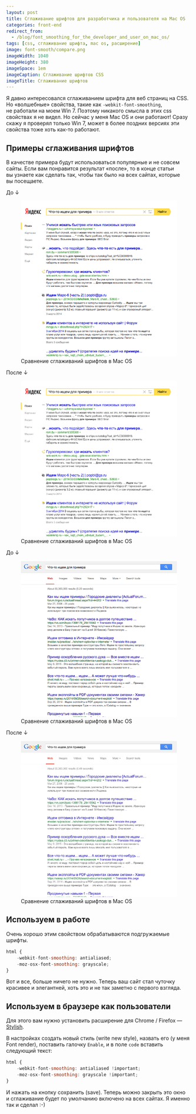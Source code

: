 ```yaml
---
layout: post
title: Сглаживание шрифтов для разработчика и пользователя на Mac OS
categories: front-end
redirect_from:
  - /blog/font_smoothing_for_the_developer_and_user_on_mac_os/
tags: [css, сглаживание шрифта, mac os, расширение]
image: font-smooth/compare.png
imageWidth: 1040
imageHeight: 380
imageSpace: 1em
imageCaption: Сглаживание шрифтов CSS
imageTitle: Сглаживание шрифтов
---
```


Я давно интересовался сглаживанием шрифта для веб страниц на CSS. Но «волшебные» свойства, такие как `-webkit-font-smoothing`, не работали на моем Win 7. Поэтому никакого смысла в этих css свойствах я не видел. Но сейчас у меня Mac OS и они работают! Сразу скажу я проверял только Win 7, может в более поздних версиях эти свойства тоже хоть как-то работают.

## Примеры сглаживания шрифтов

В качестве примера будут использоваться популярные и не совсем сайты. Если вам понравится результат «после», то в конце статьи вы узнаете как сделать так, чтобы так было на всех сайтах, которые вы посещаете.

До ↓
<figure itemscope itemtype="http://schema.org/ImageObject">
	<img class="bordered" itemprop="contentUrl" alt="Сравнение сглаживаний шрифтов в Mac OS" src="/img/font-smooth/yandex.png">
	<figcaption itemprop="description">Сравнение сглаживаний шрифтов в Mac OS</figcaption>
</figure>
<!-- <img class="bordered" src="/img/font-smooth/yandex.png" atl="yandex.ru со сглаживанием по умолчанию на Mac OS"> -->
После ↓
<figure itemscope itemtype="http://schema.org/ImageObject">
	<img class="bordered" itemprop="contentUrl" alt="Сравнение сглаживаний шрифтов в Mac OS" src="/img/font-smooth/yandex_with.png">
	<figcaption itemprop="description">Сравнение сглаживаний шрифтов в Mac OS</figcaption>
</figure>
<!-- <img class="bordered" src="/img/font-smooth/yandex_with.png" atl="yandex.ru со сглаживанием antialiased на Mac OS"> -->

До ↓
<figure itemscope itemtype="http://schema.org/ImageObject">
	<img class="bordered" itemprop="contentUrl" alt="Сравнение сглаживаний шрифтов в Mac OS" src="/img/font-smooth/google_search.png">
	<figcaption itemprop="description">Сравнение сглаживаний шрифтов в Mac OS</figcaption>
</figure>

После ↓
<figure itemscope itemtype="http://schema.org/ImageObject">
	<img class="bordered" itemprop="contentUrl" alt="Сравнение сглаживаний шрифтов в Mac OS" src="/img/font-smooth/google_search_with.png">
	<figcaption itemprop="description">Сравнение сглаживаний шрифтов в Mac OS</figcaption>
</figure>


<!--
    <a target="_blank" href="/img/font-smooth/google_search.png"><img class="inline bordered rounded" width="49%" src="/img/font-smooth/google_search.png" atl="google.ru со сглаживанием по умолчанию на Mac OS"></a>
    <a target="_blank" href="/img/font-smooth/google_search_with.png"><img class="inline bordered rounded" width="49%" src="/img/font-smooth/google_search_with.png" atl="google.ru со сглаживанием antialiased на Mac OS"></a>
 -->

## Используем в работе
Очень хорошо этим свойством обрабатываются подгружаемые шрифты.

~~~js
html {
    -webkit-font-smoothing: antialiased;
    -moz-osx-font-smoothing: grayscale;
}
~~~

Вот и все, больше ничего не нужно. Теперь ваш сайт стал чуточку красивее и элегантней, хоть это и не так заметно с первого взгляда.

## Используем в браузере как пользователи
Для этого вам нужно установить расширение для Chrome / Firefox — <a href="http://userstyles.org">Stylish</a>.


В настройках создать новый стиль (write new style), назвать его (у меня Font render), поставить галочку `Enable`, и в поле `code` вставить следующий текст:

~~~js
html {
    -webkit-font-smoothing: antialiased !important;
    -moz-osx-font-smoothing: grayscale !important;
}
~~~

И нажать на кнопку сохранить (save). Теперь можно закрыть это окно и сглаживание будет по умолчанию включено на всех сайтах. Я именно так и сделал :-)
